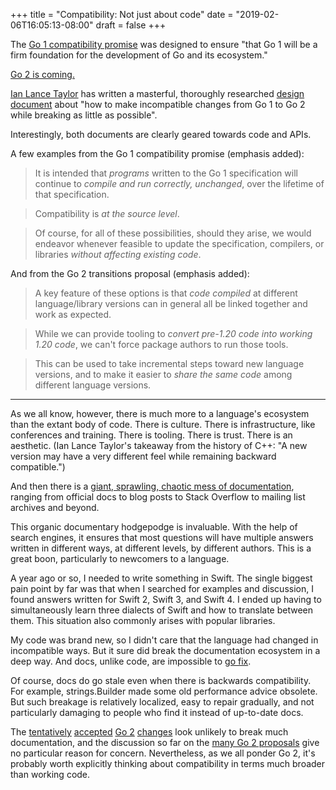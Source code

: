 +++
title = "Compatibility: Not just about code"
date = "2019-02-06T16:05:13-08:00"
draft = false
+++

The [Go 1 compatibility promise](https://golang.org/doc/go1compat)
was designed to ensure "that Go 1 will be a firm foundation
for the development of Go and its ecosystem."

[Go 2 is coming.](https://blog.golang.org/go2-here-we-come)

[Ian Lance Taylor](https://github.com/ianlancetaylor) has written a
masterful, thoroughly researched
[design document](https://github.com/golang/proposal/blob/master/design/28221-go2-transitions.md)
about "how to make incompatible changes from Go 1 to Go 2 while breaking as little as possible".


Interestingly, both documents are clearly geared towards code and APIs.

A few examples from the Go 1 compatibility promise (emphasis added):

> It is intended that *programs* written to the Go 1 specification will continue to *compile and run correctly, unchanged*, over the lifetime of that specification.

<!-- -->

> Compatibility is *at the source level*.

<!-- -->

> Of course, for all of these possibilities, should they arise, we would endeavor whenever feasible to update the specification, compilers, or libraries *without affecting existing code*.


And from the Go 2 transitions proposal (emphasis added):

> A key feature of these options is that *code compiled* at different language/library versions can in general all be linked together and work as expected.

<!-- -->

> While we can provide tooling to *convert pre-1.20 code into working 1.20 code*, we can't force package authors to run those tools.

<!-- -->

> This can be used to take incremental steps toward new language versions, and to make it easier to *share the same code* among different language versions.


---


As we all know, however, there is much more to a language's ecosystem than the extant body of code.
There is culture. There is infrastructure, like conferences and training. There is tooling. There is trust.
There is an aesthetic. (Ian Lance Taylor's takeaway from the history of C++: "A new version may have a very different feel while remaining backward compatible.")

And then there is a [giant, sprawling, chaotic mess of documentation](https://twitter.com/KrauseFx/status/1082392011229937664),
ranging from official docs to blog posts to Stack Overflow to mailing list archives and beyond.

This organic documentary hodgepodge is invaluable.
With the help of search engines, it ensures that most questions
will have multiple answers written in different ways, at different levels, by different authors.
This is a great boon, particularly to newcomers to a language.

A year ago or so, I needed to write something in Swift. The single biggest pain point by far
was that when I searched for examples and discussion, I found answers written
for Swift 2, Swift 3, and Swift 4. I ended up having to simultaneously learn three dialects
of Swift and how to translate between them. This situation also commonly arises with popular libraries.

My code was brand new, so I didn't care that the language had changed in incompatible ways.
But it sure did break the documentation ecosystem in a deep way.
And docs, unlike code, are impossible to [go fix](https://blog.golang.org/introducing-gofix).

Of course, docs do go stale even when there is backwards compatibility. For example, strings.Builder
made some old performance advice obsolete. But such breakage is relatively localized, easy to repair gradually,
and not particularly damaging to people who find it instead of up-to-date docs.

The [tentatively](https://github.com/golang/go/issues/20706) [accepted](https://github.com/golang/go/issues/19308)
[Go 2](https://github.com/golang/go/issues/28493) [changes](https://github.com/golang/go/issues/19113)
look unlikely to break much documentation,
and the discussion so far on the [many Go 2 proposals](https://github.com/golang/go/labels/Go2) give no particular reason for concern.
Nevertheless, as we all ponder Go 2, it's probably worth explicitly thinking about
compatibility in terms much broader than working code.
